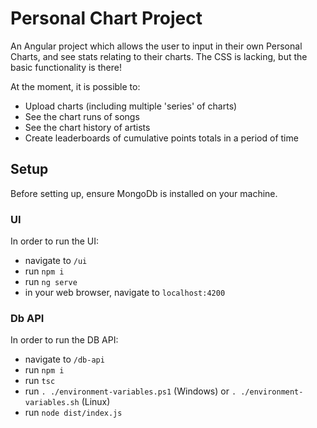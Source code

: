 # Personal Chart Project

An Angular project which allows the user to input in their own Personal Charts, and see stats relating to their charts. The CSS is lacking, but the basic functionality is there!

At the moment, it is possible to:
- Upload charts (including multiple 'series' of charts)
- See the chart runs of songs
- See the chart history of artists
- Create leaderboards of cumulative points totals in a period of time

## Setup

Before setting up, ensure MongoDb is installed on your machine.

### UI
In order to run the UI:
- navigate to `/ui`
- run `npm i`
- run `ng serve`
- in your web browser, navigate to `localhost:4200`

### Db API
In order to run the DB API:
- navigate to `/db-api`
- run `npm i`
- run `tsc`
- run `. ./environment-variables.ps1` (Windows) or `. ./environment-variables.sh` (Linux)
- run `node dist/index.js`